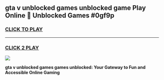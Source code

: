 
## gta v unblocked games unblocked game Play Online 👋 Unblocked Games #0gf9p
<h3>
<a href="https://premium.freeplayer.one?title=gta_v_unblocked_games&ref=21F">CLICK TO PLAY</a></h3>
<hr>

<h3>
<a href="https://premium.freeplayer.one?title=gta_v_unblocked_games&ref=21F">CLICK 2 PLAY</a>
  
</h3>

<a href="https://premium.freeplayer.one?title=gta_v_unblocked_games&ref=21F/"><img src="https://clearcache.store/games.png"></a>


**gta v unblocked games games unblocked: Your Gateway to Fun and Accessible Online Gaming**
